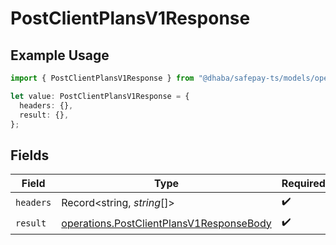 # PostClientPlansV1Response

## Example Usage

```typescript
import { PostClientPlansV1Response } from "@dhaba/safepay-ts/models/operations";

let value: PostClientPlansV1Response = {
  headers: {},
  result: {},
};
```

## Fields

| Field                                                                                                | Type                                                                                                 | Required                                                                                             | Description                                                                                          |
| ---------------------------------------------------------------------------------------------------- | ---------------------------------------------------------------------------------------------------- | ---------------------------------------------------------------------------------------------------- | ---------------------------------------------------------------------------------------------------- |
| `headers`                                                                                            | Record<string, *string*[]>                                                                           | :heavy_check_mark:                                                                                   | N/A                                                                                                  |
| `result`                                                                                             | [operations.PostClientPlansV1ResponseBody](../../models/operations/postclientplansv1responsebody.md) | :heavy_check_mark:                                                                                   | N/A                                                                                                  |